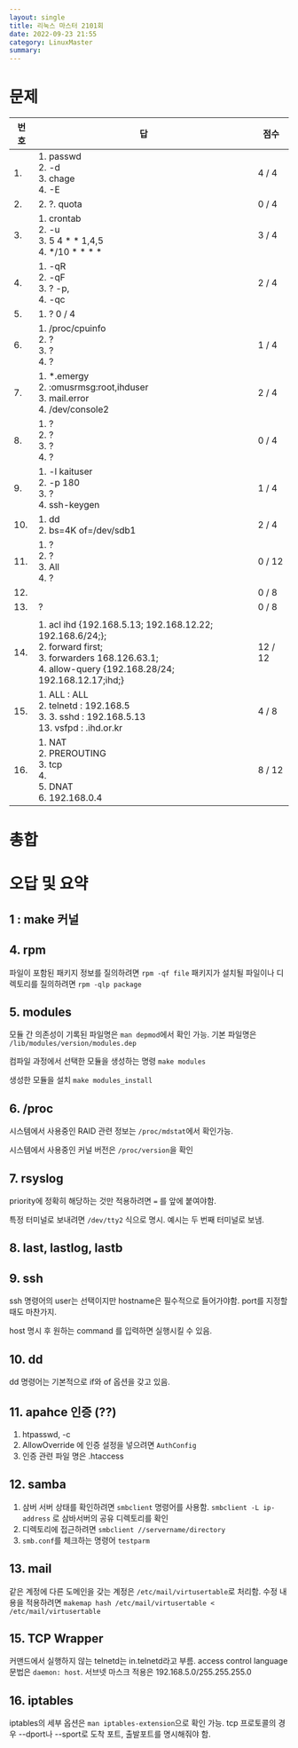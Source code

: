 ```yaml
---
layout: single
title: 리눅스 마스터 2101회
date: 2022-09-23 21:55
category: LinuxMaster
summary: 
---
```

# 문제

| 번호 | 답                                                                                                                                                                                    | 점수    |
| ---- | ------------------------------------------------------------------------------------------------------------------------------------------------------------------------------------- | ------- |
| 1.   | 1. passwd <br/> 2. -d <br/> 3. chage <br/> 4. -E <br/>                                                                                                                                | 4 / 4   |
| 2.   | 2.   ?.           quota                                                                                                                                                               | 0 / 4   |
| 3.   | 1. crontab <br/> 2. -u <br/> 3. 5 4 * * 1,4,5 <br/> 4. */10 * * * *                                                                                                                   | 3 / 4   |
| 4.   | 1. -qR <br/> 2. -qF <br/> 3. ? -p, <br/> 4. -qc                                                                                                                                       | 2 / 4   |
| 5.   | 1. ?                                                                                                                                                                            0 / 4 |
| 6.   | 1. /proc/cpuinfo <br/> 2. ?  <br/> 3. ? <br/> 4. ? <br/>                                                                                                                              | 1 / 4   |
| 7.   | 1. *.emergy <br/> 2. :omusrmsg:root,ihduser <br/> 3. mail.error <br> 4.  /dev/console2                                                                                                | 2 / 4   |
| 8.   | 1. ? <br/> 2. ? <br/> 3. ? <br/> 4. ? <br/>                                                                                                                                           | 0 / 4   |
| 9.   | 1. -l kaituser <br/> 2. -p 180 <br/> 3. ?   <br/> 4. ssh-keygen                                                                                                                       | 1 / 4   |
| 10.  | 1. dd <br/> 2. bs=4K of=/dev/sdb1                                                                                                                                                     | 2 / 4   |
| 11.  | 1. ? <br> 2. ? <br/> 3. All <br/> 4. ?                                                                                                                                                | 0 / 12  |
| 12.  |                                                                                                                                                                                       | 0 / 8   |
| 13.  | ?                                                                                                                                                                                     | 0 / 8   |
|      |
| 14.  | 1. acl ihd {192.168.5.13; 192.168.12.22; 192.168.6/24;}; <br/> 2. forward first; <br/> 3. forwarders 168.126.63.1; <br/> 4. allow-query {192.168.28/24; 192.168.12.17;ihd;} <br/>     | 12 / 12 |
| 15.  | 1. ALL : ALL <br/> 2. telnetd : 192.168.5 <br/> 3. 3. sshd : 192.168.5.13 <br/> 13. vsfpd : .ihd.or.kr                                                                                | 4 / 8   |
| 16.  | 1. NAT <br/> 2. PREROUTING <br/> 3. tcp <br/> 4. <br/> 5. DNAT <br/> 6. 192.168.0.4                                                                                                   | 8 / 12  |




# 총합


# 오답 및 요약

## 1 : make 커널 

## 4. rpm

파일이 포함된 패키지 정보를 질의하려면 `rpm -qf file`
패키지가 설치될 파일이나 디렉토리를 질의하려면 `rpm -qlp package`

## 5. modules

모듈 간 의존성이 기록된 파일명은 `man depmod`에서 확인 가능. 기본 파일명은 `/lib/modules/version/modules.dep`

컴파일 과정에서 선택한 모듈을 생성하는 명령 `make modules`

생성한 모듈을 설치 `make modules_install`

## 6. /proc

시스템에서 사용중인 RAID 관련 정보는 `/proc/mdstat`에서 확인가능.

시스템에서 사용중인 커널 버전은 `/proc/version`을 확인


## 7. rsyslog

priority에 정확히 해당하는 것만 적용하려면 `=` 를 앞에 붙여야함.

특정 터미널로 보내려면 `/dev/tty2` 식으로 명시. 예시는 두 번째 터미널로 보냄.

## 8. last, lastlog, lastb

## 9. ssh
ssh 명령어의 user는 선택이지만 hostname은 필수적으로 들어가야함. port를 지정할 때도 마찬가지.

host 명시 후 원하는 command 를 입력하면 실행시킬 수 있음.

## 10. dd

dd 명령어는 기본적으로 if와 of 옵션을 갖고 있음.

## 11. apahce 인증 (??)
1. htpasswd, -c
2. AllowOverride 에 인증 설정을 넣으려면 `AuthConfig`
3. 인증 관련 파일 명은 .htaccess

## 12. samba

1. 삼버 서버 상태를 확인하려면 `smbclient` 명령어를 사용함. `smbclient -L ip-address` 로 삼바서버의 공유 디렉토리를 확인
2. 디렉토리에 접근하려면 `smbclient //servername/directory`
3. `smb.conf`를 체크하는 명령어 `testparm`


## 13. mail

같은 계정에 다른 도메인을 갖는 계정은 `/etc/mail/virtusertable`로 처리함.
수정 내용을 적용하려면  `makemap hash /etc/mail/virtusertable < /etc/mail/virtusertable`

## 15. TCP Wrapper

커맨드에서 실행하지 않는 telnetd는 in.telnetd라고 부름.
access control language 문법은 `daemon: host`.
서브넷 마스크 적용은 192.168.5.0/255.255.255.0

## 16. iptables

iptables의 세부 옵션은 `man iptables-extension`으로 확인 가능. tcp 프로토콜의 경우 --dport나 --sport로 도착 포트, 출발포트를 명시해줘야 함.